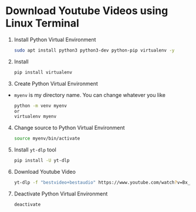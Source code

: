# Download Youtube Videos using Linux Terminal

  1. Install Python Virtual Environment

     ```bash
     sudo apt install python3 python3-dev python-pip virtualenv -y
     ```

  2. Install
  
     ```bash
     pip install virtualenv
     ```
  
  4. Create Python Virtual Environment

  + `myenv` is my directory name. You can change whatever you like
  
     ```bash
     python -m venv myenv
     or
     virtualenv myenv
     ```

  4. Change source to Python Virtual Environment
  
     ```bash
     source myenv/bin/activate
     ```

  5. Install `yt-dlp` tool

     ```bash
     pip install -U yt-dlp
     ```

  6. Download Youtube Video

     ```bash
     yt-dlp -f "bestvideo+bestaudio" https://www.youtube.com/watch?v=Bx_X8dhANRk
     ```
  7. Deactivate Python Virtual Environment

     ```bash
     deactivate
     ```
